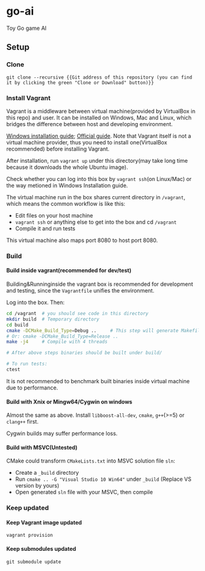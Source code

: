 # go-ai
Toy Go game AI

## Setup

### Clone

```
git clone --recursive {{Git address of this repository (you can find it by clicking the green "Clone or Download" button)}}
```

### Install Vagrant

Vagrant is a middleware between virtual machine(provided by VirtualBox in this repo) and user. It can be installed on Windows, Mac and Linux, which bridges the difference between host and developing environment.

[Windows installation guide](https://blog.smdcn.net/article/1308.html); [Official guide](https://www.vagrantup.com/docs/installation/). Note that Vagrant itself is not a virtual machine provider, thus you need to install one(VirtualBox recommended) before installing Vagrant.


After installation, run `vagrant up` under this directory(may take long time because it downloads the whole Ubuntu image).

Check whether you can log into this box by `vagrant ssh`(on Linux/Mac) or the way metioned in Windows Installation guide.

The virtual machine run in the box shares current directory in `/vagrant`, which means the common workflow is like this:
- Edit files on your host machine
- `vagrant ssh` or anything else to get into the box and cd `/vagrant`
- Compile it and run tests

This virtual machine also maps port 8080 to host port 8080.

### Build

#### Build inside vagrant(recommended for dev/test)
Building&Runninginside the vagrant box is recommended for development and testing, since the `Vagrantfile` unifies the environment.

Log into the box. Then:

```bash
cd /vagrant  # you should see code in this directory
mkdir build  # Temporary directory
cd build
cmake -DCMake_Build_Type=Debug ..     # This step will generate Makefile with debug flags
# Or: cmake -DCMake_Build_Type=Release .. 
make -j4     # Compile with 4 threads

# After above steps binaries should be built under build/

# To run tests:
ctest
```

It is not recommended to benchmark built binaries inside virtual machine due to performance.
#### Build with Xnix or Mingw64/Cygwin on windows
Almost the same as above. Install `libboost-all-dev`, `cmake`, `g++`(>=5) or `clang++` first.

Cygwin builds may suffer performance loss.

#### Build with MSVC(Untested)
CMake could transform `CMakeLists.txt` into MSVC solution file `sln`:

- Create a `_build` directory
- Run `cmake .. -G "Visual Studio 10 Win64"` under `_build` (Replace VS version by yours)
- Open generated `sln` file with your MSVC, then compile


### Keep updated

#### Keep Vagrant image updated
```
vagrant provision
```

#### Keep submodules updated
```
git submodule update
```
